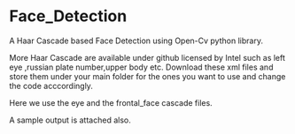 # Face_Detection
A Haar Cascade based Face Detection using Open-Cv python library.

More Haar Cascade are available under github licensed by Intel such as left eye ,russian plate number,upper body etc.
Download these xml files and store them under your main folder for the ones you want to use and change the code acccordingly.

Here we use the eye and the frontal_face cascade files.

A sample output is attached also.

